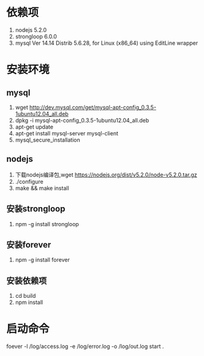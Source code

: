 # 依赖项
 1. nodejs 5.2.0
 2. strongloop 6.0.0
 3. mysql Ver 14.14 Distrib 5.6.28, for Linux (x86_64) using  EditLine wrapper

# 安装环境

## mysql
1. wget http://dev.mysql.com/get/mysql-apt-config_0.3.5-1ubuntu12.04_all.deb
2. dpkg -i mysql-apt-config_0.3.5-1ubuntu12.04_all.deb
3. apt-get update
4. apt-get install mysql-server mysql-client
5. mysql_secure_installation

## nodejs
1. 下载nodejs编译包,wget https://nodejs.org/dist/v5.2.0/node-v5.2.0.tar.gz 
2. ./configure
3. make && make install

## 安装strongloop
1. npm -g install strongloop

## 安装forever
1. npm -g install forever

## 安装依赖项
1. cd build
2. npm install

# 启动命令
foever -l /log/access.log -e /log/error.log -o /log/out.log start . 